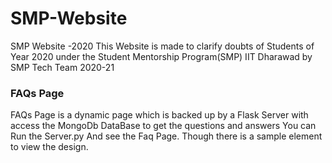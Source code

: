 # SMP-Website
SMP Website -2020
This Website is made to clarify doubts of Students of Year 2020 under the Student Mentorship Program(SMP) IIT Dharawad by SMP Tech Team 2020-21

### FAQs Page
FAQs Page is a dynamic page which is backed up by a Flask Server with access the MongoDb DataBase to get the questions and answers
You can Run the Server.py And see the Faq Page. Though there is a sample element to view the design.
